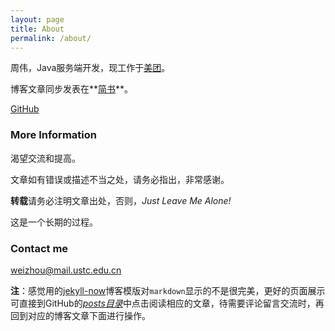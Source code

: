 ```yaml
---
layout: page
title: About
permalink: /about/
---
```


周伟，Java服务端开发，现工作于[美团](http://www.meituan.com)。

博客文章同步发表在**[简书](http://www.jianshu.com/u/587f958d5ba0)**。

[GitHub](https://github.com/lfckop/)

### More Information

渴望交流和提高。

文章如有错误或描述不当之处，请务必指出，非常感谢。

**转载**请务必注明文章出处，否则，*Just Leave Me Alone!*

这是一个长期的过程。

### Contact me

[weizhou@mail.ustc.edu.cn](mailto:weizhou@mail.ustc.edu.cn)


**注**：感觉用的[jekyll-now](https://github.com/barryclark/jekyll-now)博客模版对`markdown`显示的不是很完美，更好的页面展示可直接到GitHub的[*posts目录*](https://github.com/lfckop/lfckop.github.io/tree/master/_posts)中点击阅读相应的文章，待需要评论留言交流时，再回到对应的博客文章下面进行操作。
